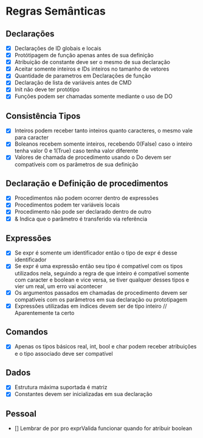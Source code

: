 
# Regras Semânticas  

## Declarações

- [x] Declarações de ID globais e locais
- [x] Protótipagem de função apenas antes de sua definição
- [x] Atribuição de constante deve ser o mesmo de sua declaração
- [x] Aceitar somente inteiros e IDs inteiros no tamanho de vetores
- [x] Quantidade de parametros em Declarações de função
- [x] Declaração de lista de variáveis antes de CMD
- [x] Init não deve ter protótipo
- [x] Funções podem ser chamadas somente mediante o uso de DO

## Consistência Tipos

- [x] Inteiros podem receber tanto inteiros quanto caracteres, o mesmo vale para caracter
- [x] Boleanos recebem somente inteiros, recebendo 0(False) caso o inteiro tenha valor 0 e 1(True) caso tenha valor diferente
- [x] Valores de chamada de procedimento usando o Do devem ser compatíveis com os parâmetros de sua definição

## Declaração e Definição de procedimentos

- [x] Procedimentos não podem ocorrer dentro de expressões
- [x] Procedimentos podem ter variáveis locais
- [x] Procedimento não pode ser declarado dentro de outro
- [x] & Indica que o parâmetro é transferido via referência

## Expressões

- [x] Se expr é somente um identificador então o tipo de expr é desse identificador
- [x] Se expr é uma expressão então seu tipo é compatível com os tipos utilizados nela, seguindo a regra de que inteiro é compatível somente com caracter e boolean e vice versa, se tiver qualquer desses tipos e vier um real, um erro vai acontecer
- [x] Os argumentos passados em chamadas de procedimento devem ser compatíveis com os parâmetros em sua declaração ou prototipagem
- [x] Expressões utilizadas em índices devem ser de tipo inteiro // Aparentemente ta certo

## Comandos

- [x] Apenas os tipos básicos real, int, bool e char podem receber atribuições e o tipo associado deve ser compatível

## Dados

- [x] Estrutura máxima suportada é matriz
- [x] Constantes devem ser inicializadas em sua declaração

## Pessoal

- [] Lembrar de por pro exprValida funcionar quando for atribuir boolean
